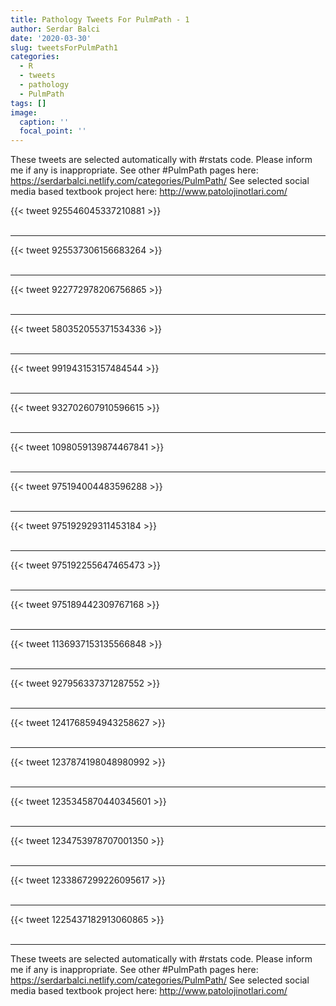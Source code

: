 ```yaml
---
title: Pathology Tweets For PulmPath - 1
author: Serdar Balci
date: '2020-03-30'
slug: tweetsForPulmPath1
categories:
  - R
  - tweets
  - pathology
  - PulmPath
tags: []
image:
  caption: ''
  focal_point: ''
---
```



These tweets are selected automatically with #rstats code. Please inform me if any is inappropriate.
See other #PulmPath pages here: https://serdarbalci.netlify.com/categories/PulmPath/ 
See selected social media based textbook project here: http://www.patolojinotlari.com/

{{< tweet 925546045337210881 >}}
<br>
<br>
<hr>
{{< tweet 925537306156683264 >}}
<br>
<br>
<hr>
{{< tweet 922772978206756865 >}}
<br>
<br>
<hr>
{{< tweet 580352055371534336 >}}
<br>
<br>
<hr>
{{< tweet 991943153157484544 >}}
<br>
<br>
<hr>
{{< tweet 932702607910596615 >}}
<br>
<br>
<hr>
{{< tweet 1098059139874467841 >}}
<br>
<br>
<hr>
{{< tweet 975194004483596288 >}}
<br>
<br>
<hr>
{{< tweet 975192929311453184 >}}
<br>
<br>
<hr>
{{< tweet 975192255647465473 >}}
<br>
<br>
<hr>
{{< tweet 975189442309767168 >}}
<br>
<br>
<hr>
{{< tweet 1136937153135566848 >}}
<br>
<br>
<hr>
{{< tweet 927956337371287552 >}}
<br>
<br>
<hr>
{{< tweet 1241768594943258627 >}}
<br>
<br>
<hr>
{{< tweet 1237874198048980992 >}}
<br>
<br>
<hr>
{{< tweet 1235345870440345601 >}}
<br>
<br>
<hr>
{{< tweet 1234753978707001350 >}}
<br>
<br>
<hr>
{{< tweet 1233867299226095617 >}}
<br>
<br>
<hr>
{{< tweet 1225437182913060865 >}}
<br>
<br>
<hr>


These tweets are selected automatically with #rstats code. Please inform me if any is inappropriate.
See other #PulmPath pages here: https://serdarbalci.netlify.com/categories/PulmPath/ 
See selected social media based textbook project here: http://www.patolojinotlari.com/
